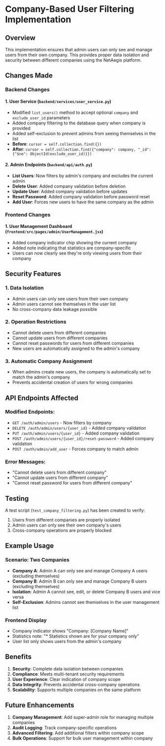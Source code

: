 # Company-Based User Filtering Implementation

## Overview
This implementation ensures that admin users can only see and manage users from their own company. This provides proper data isolation and security between different companies using the NetAegis platform.

## Changes Made

### Backend Changes

#### 1. User Service (`backend/services/user_service.py`)
- Modified `list_users()` method to accept optional `company` and `exclude_user_id` parameters
- Added company filtering to the database query when company is provided
- Added self-exclusion to prevent admins from seeing themselves in the list
- **Before**: `cursor = self.collection.find({})`
- **After**: `cursor = self.collection.find({"company": company, "_id": {"$ne": ObjectId(exclude_user_id)}})`

#### 2. Admin Endpoints (`backend/api/auth.py`)
- **List Users**: Now filters by admin's company and excludes the current admin
- **Delete User**: Added company validation before deletion
- **Update User**: Added company validation before updates
- **Reset Password**: Added company validation before password reset
- **Add User**: Forces new users to have the same company as the admin

### Frontend Changes

#### 1. User Management Dashboard (`frontend/src/pages/admin/UserManagement.jsx`)
- Added company indicator chip showing the current company
- Added note indicating that statistics are company-specific
- Users can now clearly see they're only viewing users from their company

## Security Features

### 1. Data Isolation
- Admin users can only see users from their own company
- Admin users cannot see themselves in the user list
- No cross-company data leakage possible

### 2. Operation Restrictions
- Cannot delete users from different companies
- Cannot update users from different companies
- Cannot reset passwords for users from different companies
- New users are automatically assigned to the admin's company

### 3. Automatic Company Assignment
- When admins create new users, the company is automatically set to match the admin's company
- Prevents accidental creation of users for wrong companies

## API Endpoints Affected

### Modified Endpoints:
- `GET /auth/admin/users` - Now filters by company
- `DELETE /auth/admin/users/{user_id}` - Added company validation
- `PUT /auth/admin/users/{user_id}` - Added company validation
- `POST /auth/admin/users/{user_id}/reset-password` - Added company validation
- `POST /auth/admin/add_user` - Forces company to match admin

### Error Messages:
- "Cannot delete users from different company"
- "Cannot update users from different company"
- "Cannot reset password for users from different company"

## Testing

A test script (`test_company_filtering.py`) has been created to verify:
1. Users from different companies are properly isolated
2. Admin users can only see their own company's users
3. Cross-company operations are properly blocked

## Example Usage

### Scenario: Two Companies
- **Company A**: Admin A can only see and manage Company A users (excluding themselves)
- **Company B**: Admin B can only see and manage Company B users (excluding themselves)
- **Isolation**: Admin A cannot see, edit, or delete Company B users and vice versa
- **Self-Exclusion**: Admins cannot see themselves in the user management list

### Frontend Display
- Company indicator shows "Company: [Company Name]"
- Statistics note: "* Statistics shown are for your company only"
- User list only shows users from the admin's company

## Benefits

1. **Security**: Complete data isolation between companies
2. **Compliance**: Meets multi-tenant security requirements
3. **User Experience**: Clear indication of company scope
4. **Data Integrity**: Prevents accidental cross-company operations
5. **Scalability**: Supports multiple companies on the same platform

## Future Enhancements

1. **Company Management**: Add super-admin role for managing multiple companies
2. **Audit Logging**: Track company-specific operations
3. **Advanced Filtering**: Add additional filters within company scope
4. **Bulk Operations**: Support for bulk user management within company 